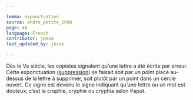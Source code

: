 ```yaml
---

lemma: expunctuation
source: andre_petite_1998
page: 48
language: French
contributor: jesse
last_updated_by: jesse

---
```

Dès le Ve siècle, les copistes signalent qu’une lettre a été écrite par erreur. Cette exponctuation ([suppression](elimination.html)) se faisait soit par un point placé au-dessus de la lettre à supprimer, soit plutôt par un point dans un cercle ouvert. Ce signe est devenu le signe indiquant qu’une lettre ou un mot est douteux; c’est la cruphie, cryphie ou cryphia selon Paput.
